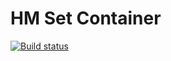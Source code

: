 # HM Set Container
[![Build status](https://ci.appveyor.com/api/projects/status/kixiw2a5aam4d5sf?svg=true)](https://ci.appveyor.com/project/AntonChu/setcontainer)
